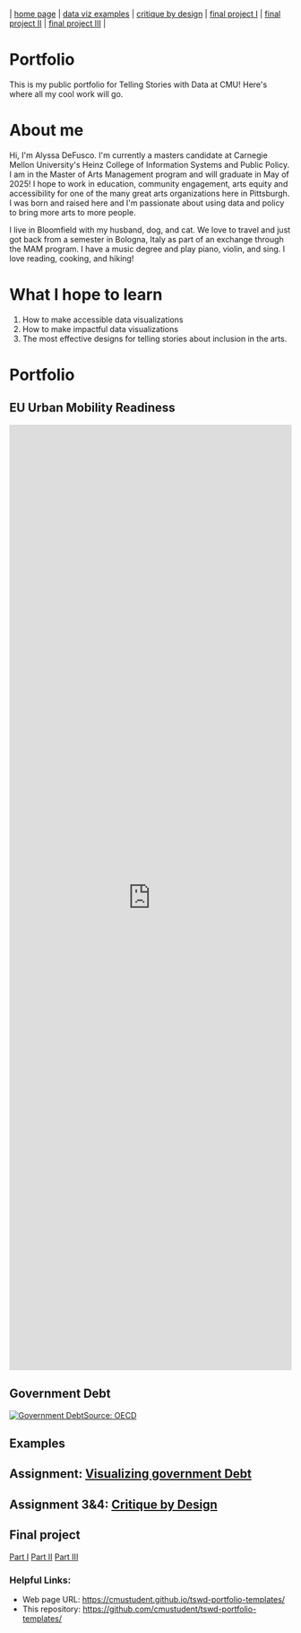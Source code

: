 | [home page](https://cmustudent.github.io/tswd-portfolio-templates/) | [data viz examples](dataviz-examples) | [critique by design](critique-by-design) | [final project I](final-project-part-one) | [final project II](final-project-part-two) | [final project III](final-project-part-three) |

# Portfolio
This is my public portfolio for Telling Stories with Data at CMU!  Here's where all my cool work will go.

# About me
Hi, I'm Alyssa DeFusco. I'm currently a masters candidate at Carnegie Mellon University's Heinz College of Information Systems and Public Policy. I am in the Master of Arts Management program and will graduate in May of 2025! I hope to work in education, community engagement, arts equity and accessibility for one of the many great arts organizations here in Pittsburgh. I was born and raised here and I'm passionate about using data and policy to bring more arts to more people. 

I live in Bloomfield with my husband, dog, and cat. We love to travel and just got back from a semester in Bologna, Italy as part of an exchange through the MAM program. I have a music degree and play piano, violin, and sing. I love reading, cooking, and hiking!

# What I hope to learn

1. How to make accessible data visualizations
2. How to make impactful data visualizations
3. The most effective designs for telling stories about inclusion in the arts.

# Portfolio
## EU Urban Mobility Readiness
<iframe title="EU Urban Mobility Readiness" aria-label="Split Bars" id="datawrapper-chart-hdg34" src="https://datawrapper.dwcdn.net/hdg34/1/" scrolling="no" frameborder="0" style="width: 0; min-width: 100% !important; border: none;" height="1685" data-external="1"></iframe><script type="text/javascript">!function(){"use strict";window.addEventListener("message",(function(a){if(void 0!==a.data["datawrapper-height"]){var e=document.querySelectorAll("iframe");for(var t in a.data["datawrapper-height"])for(var r=0;r<e.length;r++)if(e[r].contentWindow===a.source){var i=a.data["datawrapper-height"][t]+"px";e[r].style.height=i}}}))}();
</script>

## Government Debt
<div class='tableauPlaceholder' id='viz1737949975134' style='position: relative'><noscript><a href='#'><img alt='Government DebtSource: OECD ' src='https:&#47;&#47;public.tableau.com&#47;static&#47;images&#47;Bo&#47;Book1_17379499661870&#47;GovernmentDebt&#47;1_rss.png' style='border: none' /></a></noscript><object class='tableauViz'  style='display:none;'><param name='host_url' value='https%3A%2F%2Fpublic.tableau.com%2F' /> <param name='embed_code_version' value='3' /> <param name='site_root' value='' /><param name='name' value='Book1_17379499661870&#47;GovernmentDebt' /><param name='tabs' value='no' /><param name='toolbar' value='yes' /><param name='static_image' value='https:&#47;&#47;public.tableau.com&#47;static&#47;images&#47;Bo&#47;Book1_17379499661870&#47;GovernmentDebt&#47;1.png' /> <param name='animate_transition' value='yes' /><param name='display_static_image' value='yes' /><param name='display_spinner' value='yes' /><param name='display_overlay' value='yes' /><param name='display_count' value='yes' /><param name='language' value='en-US' /><param name='filter' value='publish=yes' /></object></div>                
<script type='text/javascript'>                    
var divElement = document.getElementById('viz1737949975134');                    
var vizElement = divElement.getElementsByTagName('object')[0];                    
vizElement.style.width='100%';vizElement.style.height=(divElement.offsetWidth*0.75)+'px';                    
var scriptElement = document.createElement('script');                    
scriptElement.src = 'https://public.tableau.com/javascripts/api/viz_v1.js';                    
vizElement.parentNode.insertBefore(scriptElement, vizElement);                
</script>

## Examples

## Assignment: [Visualizing government Debt](visualizing-government-debt)

## Assignment 3&4: [Critique by Design](critique-by-design)  

## Final project 
[Part I](final-project-part-one)
[Part II](final-project-part-two)
[Part III](final-project-part-three)

### Helpful Links:

- Web page URL: https://cmustudent.github.io/tswd-portfolio-templates/
- This repository: https://github.com/cmustudent/tswd-portfolio-templates/

